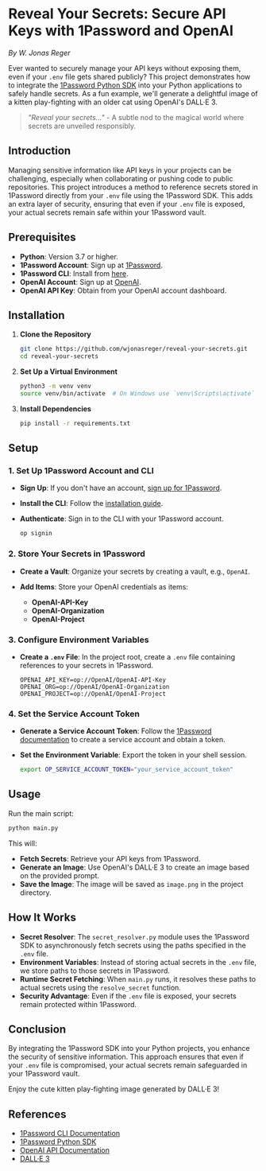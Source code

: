 # Reveal Your Secrets: Secure API Keys with 1Password and OpenAI

*By W. Jonas Reger*

Ever wanted to securely manage your API keys without exposing them, even if your `.env` file gets shared publicly? This project demonstrates how to integrate the [1Password Python SDK](https://developer.1password.com/docs/sdks/python) into your Python applications to safely handle secrets. As a fun example, we'll generate a delightful image of a kitten play-fighting with an older cat using OpenAI's DALL·E 3.

> *"Reveal your secrets..."* - A subtle nod to the magical world where secrets are unveiled responsibly.

## Introduction

Managing sensitive information like API keys in your projects can be challenging, especially when collaborating or pushing code to public repositories. This project introduces a method to reference secrets stored in 1Password directly from your `.env` file using the 1Password SDK. This adds an extra layer of security, ensuring that even if your `.env` file is exposed, your actual secrets remain safe within your 1Password vault.

## Prerequisites

- **Python**: Version 3.7 or higher.
- **1Password Account**: Sign up at [1Password](https://1password.com).
- **1Password CLI**: Install from [here](https://developer.1password.com/docs/cli/get-started#install).
- **OpenAI Account**: Sign up at [OpenAI](https://platform.openai.com/).
- **OpenAI API Key**: Obtain from your OpenAI account dashboard.

## Installation

1. **Clone the Repository**

   ```bash
   git clone https://github.com/wjonasreger/reveal-your-secrets.git
   cd reveal-your-secrets
   ```

2. **Set Up a Virtual Environment**

   ```bash
   python3 -m venv venv
   source venv/bin/activate  # On Windows use `venv\Scripts\activate`
   ```

3. **Install Dependencies**

   ```bash
   pip install -r requirements.txt
   ```

## Setup

### 1. Set Up 1Password Account and CLI

- **Sign Up**: If you don't have an account, [sign up for 1Password](https://1password.com/sign-up/).
- **Install the CLI**: Follow the [installation guide](https://developer.1password.com/docs/cli/get-started#install).
- **Authenticate**: Sign in to the CLI with your 1Password account.

  ```bash
  op signin
  ```

### 2. Store Your Secrets in 1Password

- **Create a Vault**: Organize your secrets by creating a vault, e.g., `OpenAI`.
- **Add Items**: Store your OpenAI credentials as items:

  - **OpenAI-API-Key**
  - **OpenAI-Organization**
  - **OpenAI-Project**

### 3. Configure Environment Variables

- **Create a `.env` File**: In the project root, create a `.env` file containing references to your secrets in 1Password.

  ```env
  OPENAI_API_KEY=op://OpenAI/OpenAI-API-Key
  OPENAI_ORG=op://OpenAI/OpenAI-Organization
  OPENAI_PROJECT=op://OpenAI/OpenAI-Project
  ```

### 4. Set the Service Account Token

- **Generate a Service Account Token**: Follow the [1Password documentation](https://developer.1password.com/docs/cli/service-accounts/) to create a service account and obtain a token.
- **Set the Environment Variable**: Export the token in your shell session.

  ```bash
  export OP_SERVICE_ACCOUNT_TOKEN="your_service_account_token"
  ```

## Usage

Run the main script:

```bash
python main.py
```

This will:

- **Fetch Secrets**: Retrieve your API keys from 1Password.
- **Generate an Image**: Use OpenAI's DALL·E 3 to create an image based on the provided prompt.
- **Save the Image**: The image will be saved as `image.png` in the project directory.

## How It Works

- **Secret Resolver**: The `secret_resolver.py` module uses the 1Password SDK to asynchronously fetch secrets using the paths specified in the `.env` file.
- **Environment Variables**: Instead of storing actual secrets in the `.env` file, we store paths to those secrets in 1Password.
- **Runtime Secret Fetching**: When `main.py` runs, it resolves these paths to actual secrets using the `resolve_secret` function.
- **Security Advantage**: Even if the `.env` file is exposed, your secrets remain protected within 1Password.

## Conclusion

By integrating the 1Password SDK into your Python projects, you enhance the security of sensitive information. This approach ensures that even if your `.env` file is compromised, your actual secrets remain safeguarded in your 1Password vault.

Enjoy the cute kitten play-fighting image generated by DALL·E 3!

## References

- [1Password CLI Documentation](https://developer.1password.com/docs/cli/)
- [1Password Python SDK](https://developer.1password.com/docs/sdks/python)
- [OpenAI API Documentation](https://platform.openai.com/docs/introduction)
- [DALL·E 3](https://openai.com/dall-e-3)